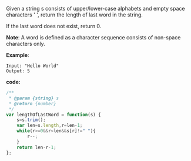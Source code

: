 Given a string s consists of upper/lower-case alphabets and empty space characters ' ', return the length of last word in the string.

If the last word does not exist, return 0.

**Note**: A word is defined as a character sequence consists of non-space characters only.

**Example**:
```
Input: "Hello World"
Output: 5
```

**code:**

```js
/**
 * @param {string} s
 * @return {number}
 */
var lengthOfLastWord = function(s) {
    s=s.trim();
    var len=s.length,r=len-1;
    while(r>=0&&r<len&&s[r]!=" "){
        r--;
    } 
    return len-r-1;
};
```